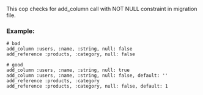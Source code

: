 This cop checks for add_column call with NOT NULL constraint
in migration file.

### Example:
    # bad
    add_column :users, :name, :string, null: false
    add_reference :products, :category, null: false

    # good
    add_column :users, :name, :string, null: true
    add_column :users, :name, :string, null: false, default: ''
    add_reference :products, :category
    add_reference :products, :category, null: false, default: 1